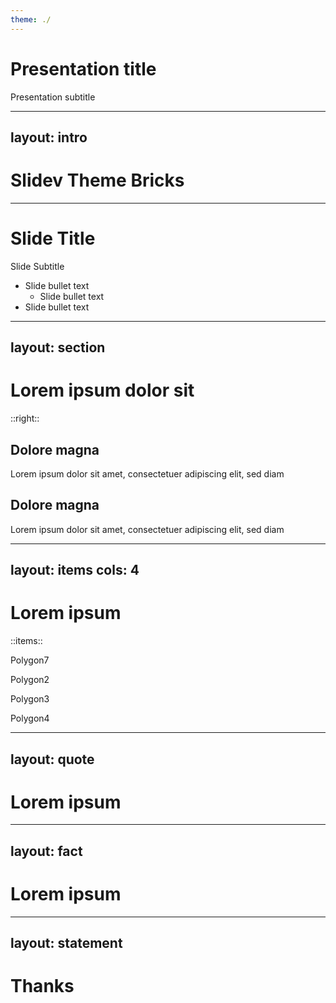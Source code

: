 ```yaml
---
theme: ./
---
```


# Presentation title

Presentation subtitle

---
layout: intro
---

# Slidev Theme Bricks

---

# Slide Title

Slide Subtitle

* Slide bullet text
  * Slide bullet text
* Slide bullet text

---
layout: section
---

# Lorem ipsum dolor sit

::right::

## Dolore magna

Lorem ipsum dolor sit amet, consectetuer adipiscing elit, sed diam

## Dolore magna

Lorem ipsum dolor sit amet, consectetuer adipiscing elit, sed diam

---
layout: items
cols: 4
---

# Lorem ipsum

::items::

<Polygon7 w="20" h="20" m="auto"/>
<Polygon2 w="20" h="20" m="auto"/>
<Polygon3 w="20" h="20" m="auto"/>
<Polygon4 w="20" h="20" m="auto"/>

Polygon7

Polygon2

Polygon3

Polygon4

---
layout: quote
---

# Lorem ipsum

---
layout: fact
---

# Lorem ipsum

---
layout: statement
---

# Thanks
